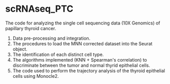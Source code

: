 # scRNAseq_PTC
The code for analyzing the single cell sequencing data (10X Genomics) of papillary thyroid cancer.

1. Data pre-processing and integration.
2. The procedures to load the MNN corrected dataset into the Seurat object.
3. The identification of each distinct cell type.
4. The algorithms implemented (KNN + Spearman's correlation) to discriminate between the tumor and normal thyrid epithelial cells.
5. The code used to perform the trajectory analysis of the thyroid epithelial cells using Monocle2.
